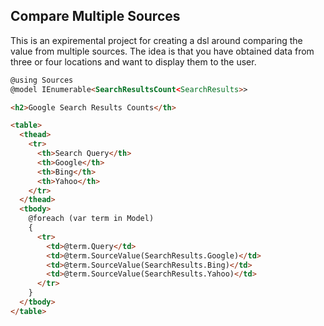 ## Compare Multiple Sources

This is an expiremental project for creating a dsl around comparing the value
from multiple sources. The idea is that you have obtained data from three or
four locations and want to display them to the user.

```html
@using Sources
@model IEnumerable<SearchResultsCount<SearchResults>>

<h2>Google Search Results Counts</th>

<table>
  <thead>
    <tr>
      <th>Search Query</th>
      <th>Google</th>
      <th>Bing</th>
      <th>Yahoo</th>
    </tr>
  </thead>
  <tbody>
    @foreach (var term in Model)
    {
      <tr>
        <td>@term.Query</td>
        <td>@term.SourceValue(SearchResults.Google)</td>
        <td>@term.SourceValue(SearchResults.Bing)</td>
        <td>@term.SourceValue(SearchResults.Yahoo)</td>
      </tr>
    }
  </tbody>
</table>
```
